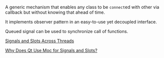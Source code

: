 A generic mechanism that enables any class to be `connect`ed with other via callback but without knowing that ahead of time.

It implements observer pattern in an easy-to-use yet decoupled interface.

Queued signal can be used to synchronize call of functions.

[Signals and Slots Across Threads](https://doc.qt.io/qt-5/threads-qobject.html#signals-and-slots-across-threads)

[Why Does Qt Use Moc for Signals and Slots?](https://doc.qt.io/qt-5/why-moc.html)
